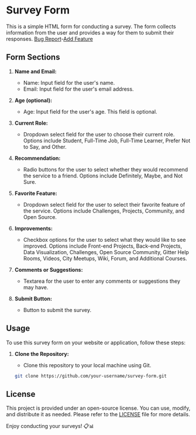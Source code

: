 # Survey Form

This is a simple HTML form for conducting a survey. The form collects information from the user and provides a way for them to submit their responses.
<a style="text-align:center" href="https://github.com/utkarshml/Todo/issues">Bug Report</a>-<a style="text-align:center" href="https://github.com/utkarshml/Todo/issues">Add Feature</a>

## Form Sections

1. **Name and Email:**
   - Name: Input field for the user's name.
   - Email: Input field for the user's email address.

2. **Age (optional):**
   - Age: Input field for the user's age. This field is optional.

3. **Current Role:**
   - Dropdown select field for the user to choose their current role. Options include Student, Full-Time Job, Full-Time Learner, Prefer Not to Say, and Other.

4. **Recommendation:**
   - Radio buttons for the user to select whether they would recommend the service to a friend. Options include Definitely, Maybe, and Not Sure.

5. **Favorite Feature:**
   - Dropdown select field for the user to select their favorite feature of the service. Options include Challenges, Projects, Community, and Open Source.

6. **Improvements:**
   - Checkbox options for the user to select what they would like to see improved. Options include Front-end Projects, Back-end Projects, Data Visualization, Challenges, Open Source Community, Gitter Help Rooms, Videos, City Meetups, Wiki, Forum, and Additional Courses.

7. **Comments or Suggestions:**
   - Textarea for the user to enter any comments or suggestions they may have.

8. **Submit Button:**
   - Button to submit the survey.

## Usage
To use this survey form on your website or application, follow these steps:

1. **Clone the Repository:**
   - Clone this repository to your local machine using Git.

   ```bash
   git clone https://github.com/your-username/survey-form.git

## License

This project is provided under an open-source license. You can use, modify, and distribute it as needed. Please refer to the [LICENSE](LICENSE) file for more details.

Enjoy conducting your surveys! 📋📊

